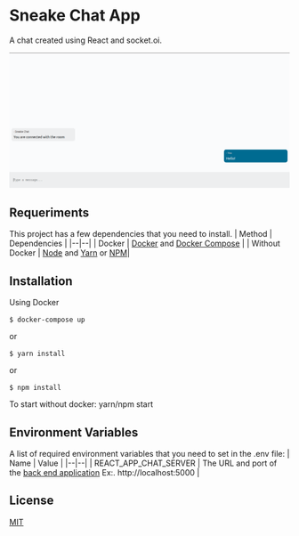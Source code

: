 # Sneake Chat App

A chat created using React and socket.oi.

![enter image description here](https://raw.githubusercontent.com/iammateus/sneake-chat-app/assets/demo.png)
## Requeriments
This project has a few dependencies that you need to install.
|  Method | Dependencies |
|--|--|
| Docker | [Docker](https://docs.docker.com/) and [Docker Compose](https://docs.docker.com/compose/) |
| Without Docker | [Node](https://nodejs.org/en/) and [Yarn](https://yarnpkg.com/) or [NPM](https://www.npmjs.com/)|

 ## Installation
Using Docker 

    $ docker-compose up
or

    $ yarn install
or

    $ npm install
To start without docker: yarn/npm start

 ## Environment Variables
 A list of required environment variables that you need to set in the .env file:
| Name | Value |
|--|--|
| REACT_APP_CHAT_SERVER | The URL and port of the [back end application](https://github.com/iammateus/sneake-chat) Ex:. http://localhost:5000 |

## License
[MIT](https://github.com/iammateus/sneake-chat-app/blob/master/LICENSE)
